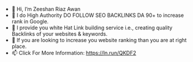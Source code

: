 - 👋 Hi, I’m Zeeshan Riaz Awan
- 👀 I do High Authority DO FOLLOW SEO BACKLINKS DA 90+ to increase rank in Google.
- 🌱 I provide you white Hat Link building service i.e., creating quality Backlinks  of your websites & keywords.
- 💞️ If you are looking to increase you website ranking than you are at right place. 
- 📫 Click For More Information: https://ln.run/QKDF2

<!---
shanriaz/shanriaz is a ✨ special ✨ repository because its `README.md` (this file) appears on your GitHub profile.
You can click the Preview link to take a look at your changes.
--->
